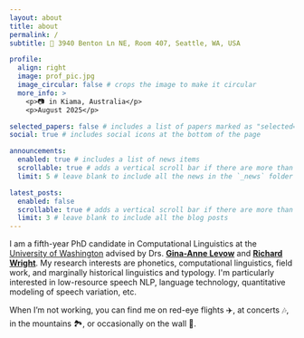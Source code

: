 ```yaml
---
layout: about
title: about
permalink: /
subtitle: 💼 3940 Benton Ln NE, Room 407, Seattle, WA, USA

profile:
  align: right
  image: prof_pic.jpg
  image_circular: false # crops the image to make it circular
  more_info: >
    <p>📷 in Kiama, Australia</p>
    <p>August 2025</p>

selected_papers: false # includes a list of papers marked as "selected={true}"
social: true # includes social icons at the bottom of the page

announcements:
  enabled: true # includes a list of news items
  scrollable: true # adds a vertical scroll bar if there are more than 3 news items
  limit: 5 # leave blank to include all the news in the `_news` folder

latest_posts:
  enabled: false
  scrollable: true # adds a vertical scroll bar if there are more than 3 new posts items
  limit: 3 # leave blank to include all the blog posts
---
```


I am a fifth-year PhD candidate in Computational Linguistics at the [University of Washington](https://linguistics.washington.edu/) advised by Drs. **[Gina-Anne Levow](https://faculty.washington.edu/levow/)** and **[Richard Wright](https://depts.washington.edu/phonlab/rawright.php)**. My research interests are phonetics, computational linguistics, field work, and marginally historical linguistics and typology. I'm particularly interested in low-resource speech NLP, language technology, quantitative modeling of speech variation, etc. 

When I’m not working, you can find me on red-eye flights ✈️, at concerts 🎶, in the mountains 🏞️, or occasionally on the wall 🧗. 

<!-- Put your address / P.O. box / other info right below your picture. You can also disable any of these elements by editing `profile` property of the YAML header of your `_pages/about.md`. Edit `_bibliography/papers.bib` and Jekyll will render your [publications page](/al-folio/publications/) automatically.

Link to your social media connections, too. This theme is set up to use [Font Awesome icons](https://fontawesome.com/) and [Academicons](https://jpswalsh.github.io/academicons/), like the ones below. Add your Facebook, Twitter, LinkedIn, Google Scholar, or just disable all of them. -->
